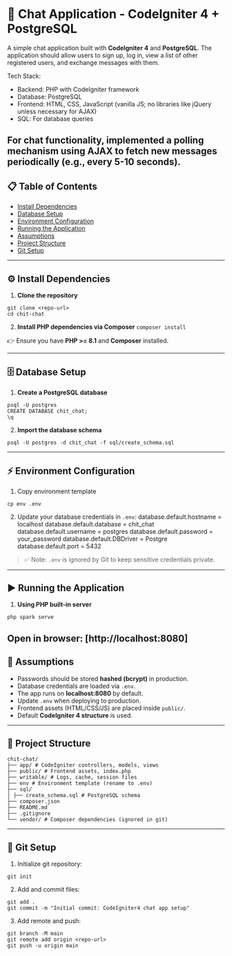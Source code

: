 # 💬 Chat Application - CodeIgniter 4 + PostgreSQL

A simple chat application built with **CodeIgniter 4** and **PostgreSQL**. The application should allow users to sign up, log in, view a list of other registered users, and exchange messages with them.

Tech Stack:
- Backend: PHP with CodeIgniter framework 
- Database: PostgreSQL 
- Frontend: HTML, CSS, JavaScript (vanilla JS; no libraries like jQuery unless necessary 
for AJAX) 
- SQL: For database queries 

For chat functionality, implemented a polling mechanism using 
AJAX to fetch new messages periodically (e.g., every 5-10 seconds). 
---

## 📋 Table of Contents
- [Install Dependencies](#install-dependencies)
- [Database Setup](#database-setup)
- [Environment Configuration](#environment-configuration)
- [Running the Application](#running-the-application)
- [Assumptions](#assumptions)
- [Project Structure](#project-structure)
- [Git Setup](#git-setup)

---

## ⚙️ Install Dependencies

1. **Clone the repository**
```
git clone <repo-url>
cd chit-chat
```

2. **Install PHP dependencies via Composer**
```composer install```

👉 Ensure you have **PHP >= 8.1** and **Composer** installed.  

---

## 🗄️ Database Setup

1. **Create a PostgreSQL database**
```
psql -U postgres
CREATE DATABASE chit_chat;
\q
```

2. **Import the database schema**
```
psql -U postgres -d chit_chat -f sql/create_schema.sql
```

---

## ⚡ Environment Configuration

1. Copy environment template
```
cp env .env
```

2. Update your database credentials in `.env`:
database.default.hostname = localhost
database.default.database = chit_chat
database.default.username = postgres
database.default.password = your_password
database.default.DBDriver = Postgre
database.default.port = 5432

> ✅ Note: `.env` is ignored by Git to keep sensitive credentials private.

---

## ▶️ Running the Application

1. **Using PHP built-in server**
```
php spark serve
```

Open in browser: [http://localhost:8080]
---

## 🔐 Assumptions

- Passwords should be stored **hashed (bcrypt)** in production.
- Database credentials are loaded via `.env`.
- The app runs on **localhost:8080** by default.
- Update `.env` when deploying to production.
- Frontend assets (HTML/CSS/JS) are placed inside `public/`.
- Default **CodeIgniter 4 structure** is used.

---

## 📂 Project Structure
```
chit-chat/
├── app/ # CodeIgniter controllers, models, views
├── public/ # Frontend assets, index.php
├── writable/ # Logs, cache, session files
├── env # Environment template (rename to .env)
├── sql/
│ ├── create_schema.sql # PostgreSQL schema
├── composer.json
├── README.md
├── .gitignore
└── vendor/ # Composer dependencies (ignored in git)
```
---

## 🌱 Git Setup

1. Initialize git repository:

```
git init
```

2. Add and commit files:

```
git add .
git commit -m "Initial commit: CodeIgniter4 chat app setup"
```

3. Add remote and push:

```
git branch -M main
git remote add origin <repo-url>
git push -u origin main
```

